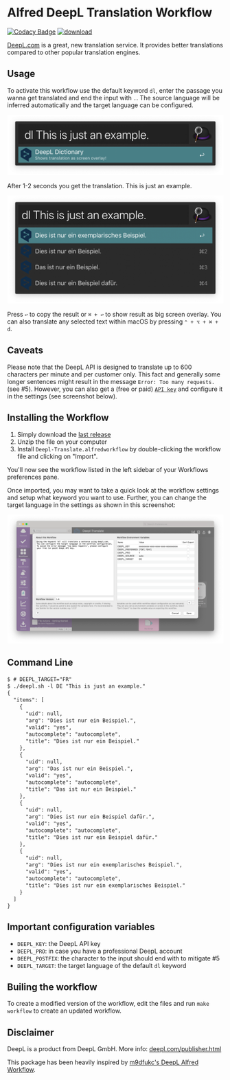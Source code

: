 # Alfred DeepL Translation Workflow

[![Codacy Badge](https://api.codacy.com/project/badge/Grade/2606c47ea1924445b4f81a962dc11700)](https://app.codacy.com/app/AlexanderWillner/deepl-alfred-workflow2?utm_source=github.com&utm_medium=referral&utm_content=AlexanderWillner/deepl-alfred-workflow2&utm_campaign=Badge_Grade_Dashboard) [![download](https://img.shields.io/github/downloads/AlexanderWillner/deepl-alfred-workflow2/total)](https://github.com/AlexanderWillner/deepl-alfred-workflow2/releases)

[DeepL.com](https://www.deepl.com/) is a great, new translation service. It provides better translations compared to other popular translation engines. 

## Usage

To activate this workflow use the default keyword ```dl```, enter the passage you wanna get translated and end the input with ```.```. The source language will be inferred automatically and the target language can be configured.

![Search](Screenshot-Search.png)

After 1-2 seconds you get the translation. This is just an example.

![Result](Screenshot-Result.png)

Press ```↩``` to copy the result or ```⌘ + ↩``` to show result as big screen overlay. You can also translate any selected text within macOS by pressing ```⌃ + ⌥ + ⌘ + d```.

## Caveats

Please note that the DeepL API is designed to translate up to 600 characters per minute and per customer only. This fact and generally some longer sentences might result in the message ```Error: Too many requests.``` (see #5).
However, you can also get a (free or paid) [```API key```](https://www.deepl.com/pro-api) and configure it in the settings (see screenshot below).

## Installing the Workflow

1. Simply download the [last release](https://github.com/AlexanderWillner/deepl-alfred-workflow2/releases)
2. Unzip the file on your computer
3. Install `Deepl-Translate.alfredworkflow` by double-clicking the workflow file and clicking on "Import".

You'll now see the workflow listed in the left sidebar of your Workflows preferences pane.

Once imported, you may want to take a quick look at the workflow settings and setup what keyword you want to use. Further, you can change the target language in the settings as shown in this screenshot:

![Config](Screenshot-Config.png)


## Command Line

```
$ # DEEPL_TARGET="FR"
$ ./deepl.sh -l DE "This is just an example."
{
  "items": [
    {
      "uid": null,
      "arg": "Dies ist nur ein Beispiel.",
      "valid": "yes",
      "autocomplete": "autocomplete",
      "title": "Dies ist nur ein Beispiel."
    },
    {
      "uid": null,
      "arg": "Das ist nur ein Beispiel.",
      "valid": "yes",
      "autocomplete": "autocomplete",
      "title": "Das ist nur ein Beispiel."
    },
    {
      "uid": null,
      "arg": "Dies ist nur ein Beispiel dafür.",
      "valid": "yes",
      "autocomplete": "autocomplete",
      "title": "Dies ist nur ein Beispiel dafür."
    },
    {
      "uid": null,
      "arg": "Dies ist nur ein exemplarisches Beispiel.",
      "valid": "yes",
      "autocomplete": "autocomplete",
      "title": "Dies ist nur ein exemplarisches Beispiel."
    }
  ]
}
```

## Important configuration variables

* `DEEPL_KEY`: the DeepL API key
* `DEEPL_PRO`: in case you have a professional DeepL account
* `DEEPL_POSTFIX`: the character to the input should end with to mitigate #5
* `DEEPL_TARGET`: the target language of the default `dl` keyword

## Builing the workflow

To create a modified version of the workflow, edit the files and run ```make workflow``` to create an updated workflow.

## Disclaimer

DeepL is a product from DeepL GmbH. More info: [deepl.com/publisher.html](https://www.deepl.com/publisher.html)

This package has been heavily inspired by [m9dfukc's DeepL Alfred Workflow](https://github.com/m9dfukc/deepl-alfred-workflow).


